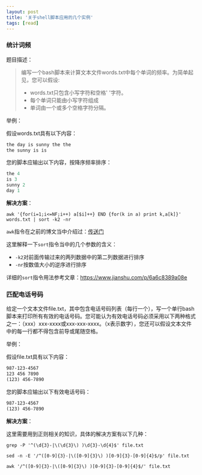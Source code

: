 ```yaml
---
layout: post
title: '关于shell脚本应用的几个实例'
tags: [read]
---
```


### 统计词频

题目描述：

> 编写一个bash脚本来计算文本文件words.txt中每个单词的频率。为简单起见，您可以假设:
>
> - words.txt只包含小写字符和空格' '字符。
> - 每个单词只能由小写字符组成
> - 单词由一个或多个空格字符分隔。

举例：

假设words.txt具有以下内容：

```java
the day is sunny the the
the sunny is is
```

您的脚本应输出以下内容，按降序频率排序：

```java
the 4
is 3
sunny 2
day 1
```

**解决方案**：

```shell
awk '{for(i=1;i<=NF;i++) a[$i]++} END {for(k in a) print k,a[k]}' words.txt | sort -k2 -nr
```

`awk`指令在之前的博文当中介绍过：[传送门](https://augustrush.me/post/linux-command-awk.html)

这里解释一下`sort`指令当中的几个参数的含义：

- `-k2`对前面传输过来的两列数据中的第二列数据进行排序
- `-nr`按数值大小的逆序进行排序

详细的`sort`指令用法参考文章：https://www.jianshu.com/p/6a6c8389a08e

### 匹配电话号码

给定一个文本文件file.txt，其中包含电话号码列表（每行一个），写一个单行bash脚本来打印所有有效的电话号码。您可能认为有效电话号码必须采用以下两种格式之一：（xxx）xxx-xxxx或xxx-xxx-xxxx。（x表示数字），您还可以假设文本文件中的每一行都不得包含前导或尾随空格。

举例：

假设file.txt具有以下内容：

```xml
987-123-4567
123 456 7890
(123) 456-7890
```

您的脚本应输出以下有效电话号码：

```xml
987-123-4567
(123) 456-7890
```

**解决方案**：

这里需要用到正则相关的知识，具体的解决方案有以下几种：

```shell
grep -P '^(\d{3}-|\(\d{3}\) )\d{3}-\d{4}$' file.txt

sed -n -E '/^([0-9]{3}-|\([0-9]{3}\) )[0-9]{3}-[0-9]{4}$/p' file.txt

awk '/^([0-9]{3}-|\([0-9]{3}\) )[0-9]{3}-[0-9]{4}$/' file.txt
```

